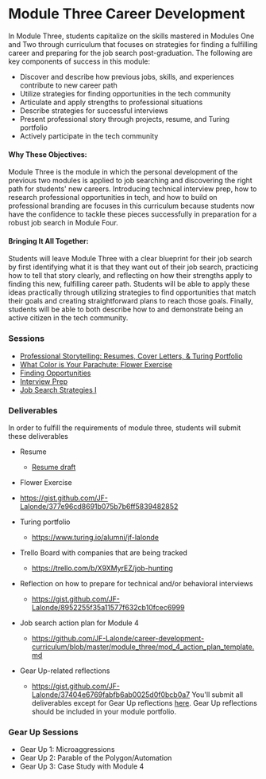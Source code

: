 # Module Three Career Development

In Module Three, students capitalize on the skills mastered in Modules One and Two through curriculum that focuses on strategies for finding a fulfilling career and preparing for the job search post-graduation. The following are key components of success in this module:

* Discover and describe how previous jobs, skills, and experiences contribute to new career path
* Utilize strategies for finding opportunities in the tech community
* Articulate and apply strengths to professional situations
* Describe strategies for successful interviews
* Present professional story through projects, resume, and Turing portfolio
* Actively participate in the tech community

#### Why These Objectives:
Module Three is the module in which the personal development of the previous two modules is applied to job searching and discovering the right path for students' new careers. Introducing technical interview prep, how to research professional opportunities in tech, and how to build on professional branding are focuses in this curriculum because students now have the confidence to tackle these pieces successfully in preparation for a robust job search in Module Four.

#### Bringing It All Together:
Students will leave Module Three with a clear blueprint for their job search by first identifying what it is that they want out of their job search, practicing how to tell that story clearly, and reflecting on how their strengths apply to finding this new, fulfilling career path. Students will be able to apply these ideas practically through utilizing strategies to find opportunities that match their goals and creating straightforward plans to reach those goals. Finally, students will be able to both describe how to and demonstrate being an active citizen in the tech community.

### Sessions

* [Professional Storytelling: Resumes, Cover Letters, & Turing Portfolio](https://github.com/turingschool/career-development-curriculum/blob/master/module_three/professional_storytelling.md)
* [What Color is Your Parachute: Flower Exercise](https://github.com/turingschool/career-development-curriculum/blob/master/module_three/flower_exercise.md)
* [Finding Opportunities](https://github.com/turingschool/career-development-curriculum/blob/master/module_three/finding_opportunities.md)
* [Interview Prep](https://github.com/turingschool/career-development-curriculum/blob/master/module_three/technical_interview_prep_resources.md)
* [Job Search Strategies I](https://github.com/turingschool/career-development-curriculum/blob/master/module_three/job_search_strategies_i.md)

### Deliverables
In order to fulfill the requirements of module three, students will submit these deliverables
* Resume
  * [Resume draft](https://resume.creddle.io/resume/bq9hc7cmlx8)
* Flower Exercise
 * https://gist.github.com/JF-Lalonde/377e96cd8691b075b7b6ff5839482852
* Turing portfolio
  * https://www.turing.io/alumni/jf-lalonde
* Trello Board with companies that are being tracked
  * https://trello.com/b/X9XMyrEZ/job-hunting
* Reflection on how to prepare for technical and/or behavioral interviews
  * https://gist.github.com/JF-Lalonde/8952255f35a11577f632cb10fcec6999
* Job search action plan for Module 4
  * https://github.com/JF-Lalonde/career-development-curriculum/blob/master/module_three/mod_4_action_plan_template.md

* Gear Up-related reflections
  * https://gist.github.com/JF-Lalonde/37404e6769fabfb6ab0025d0f0bcb0a7
You'll submit all deliverables except for Gear Up reflections [here](https://github.com/turingschool/career-development-curriculum/tree/master/deliverable_submissions). Gear Up reflections should be included in your module portfolio.

### Gear Up Sessions

* Gear Up 1: Microaggressions
* Gear Up 2: Parable of the Polygon/Automation
* Gear Up 3: Case Study with Module 4
